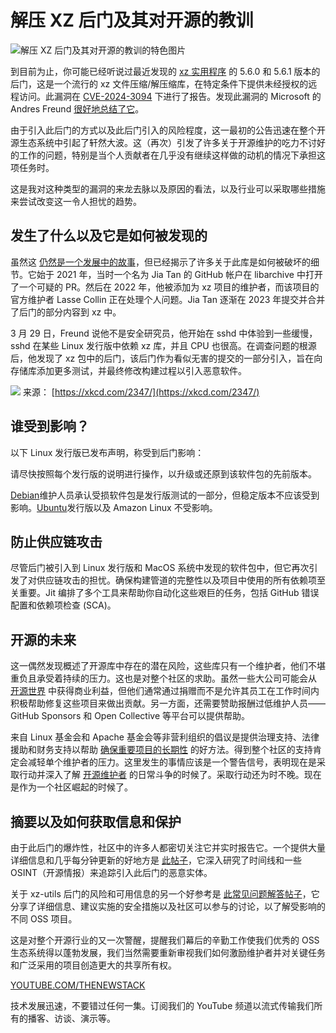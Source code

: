 # 解压 XZ 后门及其对开源的教训

![解压 XZ 后门及其对开源的教训的特色图片](https://cdn.thenewstack.io/media/2024/04/176ff530-intruder123-1024x576.jpg)

到目前为止，你可能已经听说过最近发现的 [xz 实用程序](https://thenewstack.io/malicious-code-in-linux-xz-libraries-endangers-ssh/) 的 5.6.0 和 5.6.1 版本的后门，这是一个流行的 xz 文件压缩/解压缩库，在特定条件下提供未经授权的远程访问。此漏洞在 [CVE-2024-3094](https://access.redhat.com/security/cve/CVE-2024-3094) 下进行了报告。发现此漏洞的 Microsoft 的 Andres Freund [很好地总结了它](https://www.openwall.com/lists/oss-security/2024/03/29/4)。

由于引入此后门的方式以及此后门引入的风险程度，这一最初的公告迅速在整个开源生态系统中引起了轩然大波。这（再次）引发了许多关于开源维护的吃力不讨好的工作的问题，特别是当个人贡献者在几乎没有继续这样做的动机的情况下承担这项任务时。

这是我对这种类型的漏洞的来龙去脉以及原因的看法，以及行业可以采取哪些措施来尝试改变这一令人担忧的趋势。

## 发生了什么以及它是如何被发现的

虽然这
[仍然是一个发展中的故事](https://thenewstack.io/linux-xz-backdoor-damage-could-be-greater-than-feared/)，但已经揭示了许多关于此库是如何被破坏的细节。它始于 2021 年，当时一个名为 Jia Tan 的 GitHub 帐户在 libarchive 中打开了一个可疑的 PR。然后在 2022 年，他被添加为 xz 项目的维护者，而该项目的官方维护者 Lasse Collin 正在处理个人问题。Jia Tan 逐渐在 2023 年提交并合并了后门的部分内容到 xz 中。

3 月 29 日，Freund 说他不是安全研究员，他开始在 sshd 中体验到一些缓慢，sshd 在某些 Linux 发行版中依赖 xz 库，并且 CPU 也很高。在调查问题的根源后，他发现了 xz 包中的后门，该后门作为看似无害的提交的一部分引入，旨在向存储库添加更多测试，并最终修改构建过程以引入恶意软件。

![](https://cdn.thenewstack.io/media/2024/04/4347ee46-image1a.png)
来源：
[https://xkcd.com/2347/](https://xkcd.com/2347/)

## 谁受到影响？

以下 Linux 发行版已发布声明，称受到后门影响：

请尽快按照每个发行版的说明进行操作，以升级或还原到该软件包的先前版本。

[Debian](https://lists.debian.org/debian-security-announce/2024/msg00057.html)维护人员承认受损软件包是发行版测试的一部分，但稳定版本不应该受到影响。[Ubuntu](https://ubuntu.com/security/CVE-2024-3094)发行版以及 Amazon Linux 不受影响。

## 防止供应链攻击

尽管后门被引入到 Linux 发行版和 MacOS 系统中发现的软件包中，但它再次引发了对供应链攻击的担忧。确保构建管道的完整性以及项目中使用的所有依赖项至关重要。Jit 编排了多个工具来帮助你自动化这些艰巨的任务，包括 GitHub 错误配置和依赖项检查 (SCA)。

## 开源的未来

这一偶然发现概述了开源库中存在的潜在风险，这些库只有一个维护者，他们不堪重负且承受着持续的压力。这也是对整个社区的求助。虽然一些大公司可能会从
[开源世界](https://thenewstack.io/making-europes-romantic-open-source-world-more-practical/) 中获得商业利益，但他们通常通过捐赠而不是允许其员工在工作时间内积极帮助修复这些项目来做出贡献。另一方面，还需要赞助报酬过低维护人员——GitHub Sponsors 和 Open Collective 等平台可以提供帮助。

来自 Linux 基金会和 Apache 基金会等非营利组织的倡议是提供治理支持、法律援助和财务支持以帮助
[确保重要项目的长期性](https://thenewstack.io/tracy-ragan-my-favorite-open-source-security-projects/) 的好方法。得到整个社区的支持肯定会减轻单个维护者的压力。这里发生的事情应该是一个警告信号，表明现在是采取行动并深入了解
[开源维护者](https://thenewstack.io/bots-emojis-and-open-source-maintainers-how-people-and-tools-make-the-difference/) 的日常斗争的时候了。采取行动还为时不晚。现在是作为一个社区崛起的时候了。

## 摘要以及如何获取信息和保护
由于此后门的爆炸性，社区中的许多人都密切关注它并实时报告它。一个提供大量详细信息和几乎每分钟更新的好地方是 [此帖子](https://boehs.org/node/everything-i-know-about-the-xz-backdoor?utm_source=tldrwebdev)，它深入研究了时间线和一些 OSINT（开源情报）来追踪引入此后门的恶意实体。

关于 xz-utils 后门的风险和可用信息的另一个好参考是 [此常见问题解答帖子](https://gist.github.com/thesamesam/223949d5a074ebc3dce9ee78baad9e27)，它分享了详细信息、建议实施的安全措施以及社区可以参与的讨论，以了解受影响的不同 OSS 项目。

这是对整个开源行业的又一次警醒，提醒我们幕后的辛勤工作使我们优秀的 OSS 生态系统得以蓬勃发展，我们当然需要重新审视我们如何激励维护者并对关键任务和广泛采用的项目创造更大的共享所有权。

[YOUTUBE.COM/THENEWSTACK](https://youtube.com/thenewstack?sub_confirmation=1)

技术发展迅速，不要错过任何一集。订阅我们的 YouTube 频道以流式传输我们所有的播客、访谈、演示等。